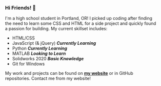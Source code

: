 ### Hi Friends! :tada:

I'm a high school student in Portland, OR! I picked up coding after finding the need to learn some CSS and HTML for a side project and quickly found a passion for building. My current skillset includes:
* HTML/CSS
* JavaScript (& jQuery) **_Currently Learning_**
* Python **_Currently Learning_**
* MATLAB **_Looking to Learn_**
* Solidworks 2020 **_Basic Knowledge_**
* Git for Windows

My work and projects can be found on [**my website**](https://marvinlin.me) or in GitHub repositories. Contact me from my website!
